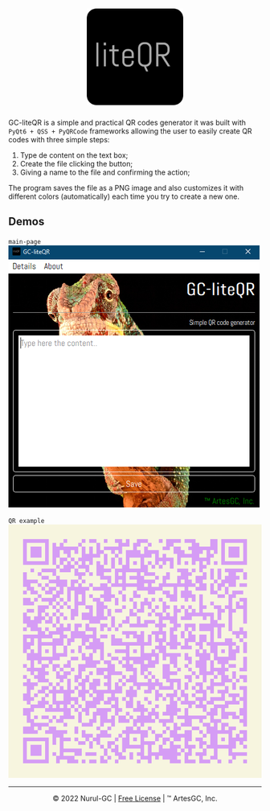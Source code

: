 <div align="center">

# ![liteqr-logo](./favicon/favicon-192x192.png)

</div>

GC-liteQR is a simple and practical QR codes generator
it was built with `PyQt6 + QSS + PyQRCode` frameworks allowing the user
to easily create QR codes with three simple steps:

1. Type de content on the text box;
2. Create the file clicking the button;
3. Giving a name to the file and confirming the action;

The program saves the file as a PNG image and also customizes it
with different colors (automatically) each time you try to create a new one.

## Demos

`main-page`
![main-demo](./assets/maindemo.png)

`QR example`
![test-qr](./assets/testqr.png)

---

<div align="center">

&copy; 2022 Nurul-GC |
[Free License](./LICENSE-EN) |
&trade; ArtesGC, Inc. 

</div>
